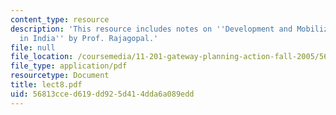 ```yaml
---
content_type: resource
description: 'This resource includes notes on ''Development and Mobilization: Narmada
  in India'' by Prof. Rajagopal.'
file: null
file_location: /coursemedia/11-201-gateway-planning-action-fall-2005/56813cced619dd925d414dda6a089edd_lect8.pdf
file_type: application/pdf
resourcetype: Document
title: lect8.pdf
uid: 56813cce-d619-dd92-5d41-4dda6a089edd
---
```

